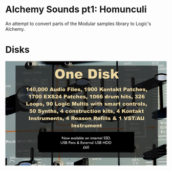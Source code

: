# Alchemy Sounds pt1: Homunculi

An attempt to convert parts of the Modular samples library to Logic's Alchemy.

# Disks

[
![enter image description here](https://github.com/publicsamples/Public-Samples/blob/master/disk-big_0.png?raw=true)
](https://gum.co/modularsamples-drives)
